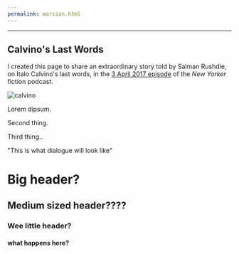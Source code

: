 ```yaml
---
permalink: marsian.html
---
```


----
## Calvino's Last Words 

I created this page to share an extraordinary story told by Salman Rushdie, on Italo Calvino's last words, in the [3 April 2017 episode](https://www.newyorker.com/podcast/fiction/salman-rushdie-reads-italo-calvino) of the _New Yorker_ fiction podcast.

![calvino](https://i.pinimg.com/236x/bd/1c/3b/bd1c3bbee924cbe7c2dc157768cb7ab4.jpg)

Lorem dipsum.

Second thing.

Third thing..

"This is what dialogue will look like"

# Big header?

## Medium sized header????

### Wee little header?

#### what happens here?
